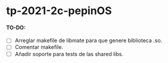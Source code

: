 # tp-2021-2c-pepinOS

#### TO-DO:
 - [ ] Arreglar makefile de libmate para que genere biblioteca .so.
 - [ ] Comentar makefile.
 - [ ] Añadir soporte para tests de las shared libs.
